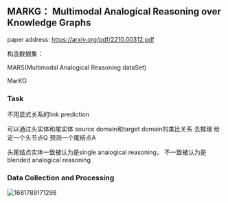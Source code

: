 ## MARKG： Multimodal Analogical Reasoning over Knowledge Graphs

paper address:  https://arxiv.org/pdf/2210.00312.pdf

构造数据集：

MARS(Multimodal Analogical Reasoning dataSet)

MarKG

### Task

不用显式关系的link prediction

可以通过头实体和尾实体 source domain和target domain的类比关系 去推理 给定一个头节点Q 预测一个尾结点A

头尾结点实体一致被认为是single analogical reasoning， 不一致被认为是blended analogical reasoning

### Data Collection and Processing

![1681789171298](C:\Users\ASUS\AppData\Roaming\Typora\typora-user-images\1681789171298.png)

